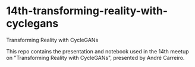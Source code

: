 # 14th-transforming-reality-with-cyclegans
Transforming Reality with CycleGANs

This repo contains the presentation and notebook used in the 14th meetup on "Transforming Reality with CycleGANs", presented by André Carreiro.
